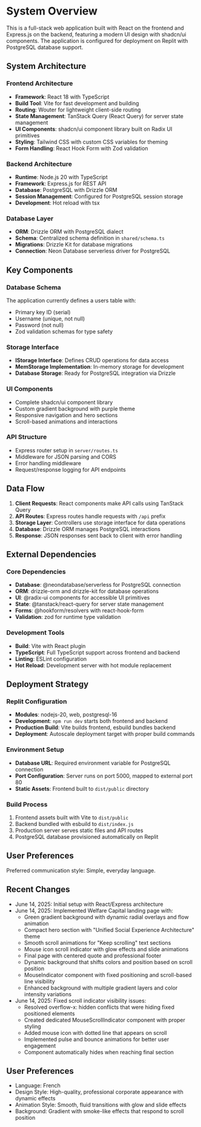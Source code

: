 # System Overview

This is a full-stack web application built with React on the frontend and Express.js on the backend, featuring a modern UI design with shadcn/ui components. The application is configured for deployment on Replit with PostgreSQL database support.

## System Architecture

### Frontend Architecture
- **Framework**: React 18 with TypeScript
- **Build Tool**: Vite for fast development and building
- **Routing**: Wouter for lightweight client-side routing
- **State Management**: TanStack Query (React Query) for server state management
- **UI Components**: shadcn/ui component library built on Radix UI primitives
- **Styling**: Tailwind CSS with custom CSS variables for theming
- **Form Handling**: React Hook Form with Zod validation

### Backend Architecture
- **Runtime**: Node.js 20 with TypeScript
- **Framework**: Express.js for REST API
- **Database**: PostgreSQL with Drizzle ORM
- **Session Management**: Configured for PostgreSQL session storage
- **Development**: Hot reload with tsx

### Database Layer
- **ORM**: Drizzle ORM with PostgreSQL dialect
- **Schema**: Centralized schema definition in `shared/schema.ts`
- **Migrations**: Drizzle Kit for database migrations
- **Connection**: Neon Database serverless driver for PostgreSQL

## Key Components

### Database Schema
The application currently defines a users table with:
- Primary key ID (serial)
- Username (unique, not null)
- Password (not null)
- Zod validation schemas for type safety

### Storage Interface
- **IStorage Interface**: Defines CRUD operations for data access
- **MemStorage Implementation**: In-memory storage for development
- **Database Storage**: Ready for PostgreSQL integration via Drizzle

### UI Components
- Complete shadcn/ui component library
- Custom gradient background with purple theme
- Responsive navigation and hero sections
- Scroll-based animations and interactions

### API Structure
- Express router setup in `server/routes.ts`
- Middleware for JSON parsing and CORS
- Error handling middleware
- Request/response logging for API endpoints

## Data Flow

1. **Client Requests**: React components make API calls using TanStack Query
2. **API Routes**: Express routes handle requests with `/api` prefix
3. **Storage Layer**: Controllers use storage interface for data operations
4. **Database**: Drizzle ORM manages PostgreSQL interactions
5. **Response**: JSON responses sent back to client with error handling

## External Dependencies

### Core Dependencies
- **Database**: @neondatabase/serverless for PostgreSQL connection
- **ORM**: drizzle-orm and drizzle-kit for database operations
- **UI**: @radix-ui components for accessible UI primitives
- **State**: @tanstack/react-query for server state management
- **Forms**: @hookform/resolvers with react-hook-form
- **Validation**: zod for runtime type validation

### Development Tools
- **Build**: Vite with React plugin
- **TypeScript**: Full TypeScript support across frontend and backend
- **Linting**: ESLint configuration
- **Hot Reload**: Development server with hot module replacement

## Deployment Strategy

### Replit Configuration
- **Modules**: nodejs-20, web, postgresql-16
- **Development**: `npm run dev` starts both frontend and backend
- **Production Build**: Vite builds frontend, esbuild bundles backend
- **Deployment**: Autoscale deployment target with proper build commands

### Environment Setup
- **Database URL**: Required environment variable for PostgreSQL connection
- **Port Configuration**: Server runs on port 5000, mapped to external port 80
- **Static Assets**: Frontend built to `dist/public` directory

### Build Process
1. Frontend assets built with Vite to `dist/public`
2. Backend bundled with esbuild to `dist/index.js`
3. Production server serves static files and API routes
4. PostgreSQL database provisioned automatically on Replit

## User Preferences

Preferred communication style: Simple, everyday language.

## Recent Changes

- June 14, 2025: Initial setup with React/Express architecture
- June 14, 2025: Implemented Welfare Capital landing page with:
  - Green gradient background with dynamic radial overlays and flow animation
  - Compact hero section with "Unified Social Experience Architecture" theme
  - Smooth scroll animations for "Keep scrolling" text sections
  - Mouse icon scroll indicator with glow effects and slide animations
  - Final page with centered quote and professional footer
  - Dynamic background that shifts colors and position based on scroll position
  - MouseIndicator component with fixed positioning and scroll-based line visibility
  - Enhanced background with multiple gradient layers and color intensity variations
- June 14, 2025: Fixed scroll indicator visibility issues:
  - Resolved overflow-x: hidden conflicts that were hiding fixed positioned elements
  - Created dedicated MouseScrollIndicator component with proper styling
  - Added mouse icon with dotted line that appears on scroll
  - Implemented pulse and bounce animations for better user engagement
  - Component automatically hides when reaching final section

## User Preferences

- Language: French
- Design Style: High-quality, professional corporate appearance with dynamic effects
- Animation Style: Smooth, fluid transitions with glow and slide effects
- Background: Gradient with smoke-like effects that respond to scroll position